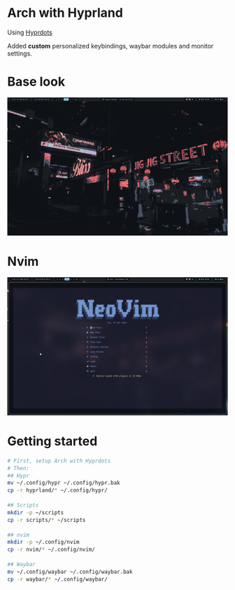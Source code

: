 # Arch with Hyprland

Using [Hyprdots](https://github.com/prasanthrangan/hyprdots)

Added **custom** personalized keybindings, waybar modules and monitor settings.

# Base look

![Base look](./images/base-look.png)

# Nvim

![Nvim](./images/nvim.png)

# Getting started

```bash
# First, setup Arch with Hyprdots
# Then:
## Hypr
mv ~/.config/hypr ~/.config/hypr.bak
cp -r hyprland/* ~/.config/hypr/

## Scripts
mkdir -p ~/scripts
cp -r scripts/* ~/scripts

## nvim
mkdir -p ~/.config/nvim
cp -r nvim/* ~/.config/nvim/

## Waybar
mv ~/.config/waybar ~/.config/waybar.bak
cp -r waybar/* ~/.config/waybar/
```